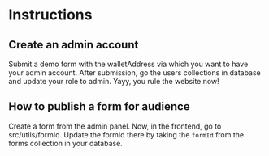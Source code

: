 # Instructions

## Create an admin account
Submit a demo form with the walletAddress via which you want to have your admin account. After submission, go the users collections in database and update your role to admin. Yayy, you rule the website now!

## How to publish a form for audience
Create a form from the admin panel. Now, in the frontend, go to src/utils/formId. Update the formId there by taking the `formId` from the forms collection in your database.

# 